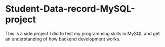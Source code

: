 # Student-Data-record-MySQL-project
This is a side project I did to test my programming skills in MySQL and get an understanding of how backend development works.
